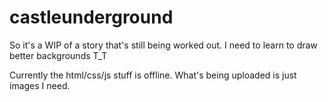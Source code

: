 # castleunderground
So it's a WIP of a story that's still being worked out. I need to learn to draw better backgrounds T_T

Currently the html/css/js stuff is offline. What's being uploaded is just images I need.
